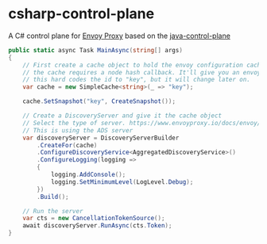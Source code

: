 # csharp-control-plane

A C# control plane for [Envoy Proxy](https://envoyproxy.io) based on the [java-control-plane](https://github.com/envoyproxy/java-control-plane)

```csharp
public static async Task MainAsync(string[] args)
{
    // First create a cache object to hold the envoy configuration cache
    // the cache requires a node hash callback. It'll give you an envoy Node, and expects an Id.
    // this hard codes the id to "key", but it will change later on.
    var cache = new SimpleCache<string>(_ => "key");

    cache.SetSnapshot("key", CreateSnapshot());

    // Create a DiscoveryServer and give it the cache object
    // Select the type of server. https://www.envoyproxy.io/docs/envoy/latest/api-docs/xds_protocol
    // This is using the ADS server
    var discoveryServer = DiscoveryServerBuilder
        .CreateFor(cache)
        .ConfigureDiscoveryService<AggregatedDiscoveryService>()
        .ConfigureLogging(logging =>
        {
            logging.AddConsole();
            logging.SetMinimumLevel(LogLevel.Debug);
        })
        .Build();

    // Run the server
    var cts = new CancellationTokenSource();
    await discoveryServer.RunAsync(cts.Token);
}
```